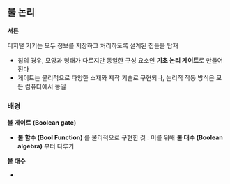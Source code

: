 ## 불 논리

**서론**

디지털 기기는 모두 정보를 저장하고 처리하도록 설계된 칩들을 탑재

* 칩의 경우, 모양과 형태가 다르지만 동일한 구성 요소인 **기초 논리 게이트**로 만들어진다
* 게이트는 물리적으로 다양한 소재와 제작 기술로 구현되나, 논리적 작동 방식은 모든 컴퓨터에서 동일



### 배경

**불 게이트 (Boolean gate)** 

* **불 함수 (Bool Function)** 를 물리적으로 구현한 것 : 이를 위해 **불 대수 (Boolean algebra)** 부터 다루기

**불 대수**

* 